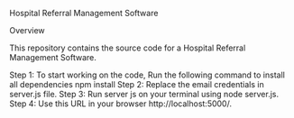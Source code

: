 Hospital Referral Management Software


Overview 

This repository contains the source code for a Hospital Referral Management Software. 




Step 1: To start working on the code, Run the following command to install all dependencies npm install
Step 2: Replace the email credentials in server.js file.
Step 3: Run server js on your terminal using node server.js.
Step 4: Use this URL in your browser http://localhost:5000/.
